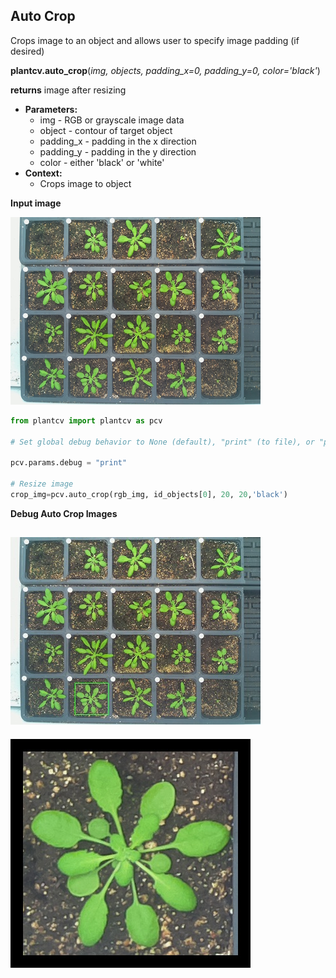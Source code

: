 ## Auto Crop

Crops image to an object and allows user to specify image padding (if desired)

**plantcv.auto_crop**(*img, objects, padding_x=0, padding_y=0, color='black'*)

**returns** image after resizing

- **Parameters:**
    - img - RGB or grayscale image data
    - object - contour of target object 
    - padding_x - padding in the x direction
    - padding_y - padding in the y direction
    - color - either 'black' or 'white'
- **Context:**
    - Crops image to object
    
**Input image**

![Screenshot](img/documentation_images/auto_crop/2016-05-25_1031.chamber129-camera-01.jpg)

```python
from plantcv import plantcv as pcv

# Set global debug behavior to None (default), "print" (to file), or "plot" (Jupyter Notebooks or X11)

pcv.params.debug = "print"

# Resize image
crop_img=pcv.auto_crop(rgb_img, id_objects[0], 20, 20,'black')
```

**Debug Auto Crop Images**

![Screenshot](img/documentation_images/auto_crop/155_crop_area.jpg)
-------------------------------------------------------------------
![Screenshot](img/documentation_images/auto_crop/155_auto_cropped.jpg)
